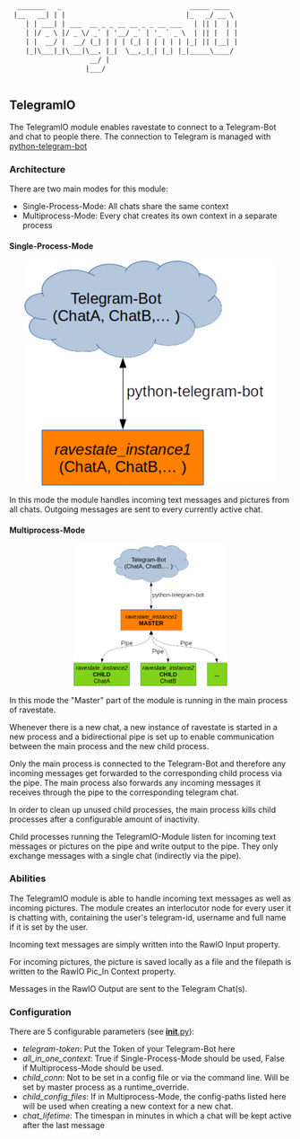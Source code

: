 ```
  _______   _                                _____ ____  
 |__   __| | |                              |_   _/ __ \ 
    | | ___| | ___  __ _ _ __ __ _ _ __ ___   | || |  | |
    | |/ _ \ |/ _ \/ _` | '__/ _` | '_ ` _ \  | || |  | |
    | |  __/ |  __/ (_| | | | (_| | | | | | |_| || |__| |
    |_|\___|_|\___|\__, |_|  \__,_|_| |_| |_|_____\____/ 
                    __/ |                                
                   |___/                                 
                                                                    
```

## TelegramIO

The TelegramIO module enables ravestate to connect to a Telegram-Bot and chat to people there.
The connection to Telegram is managed with [python-telegram-bot](https://github.com/python-telegram-bot/python-telegram-bot)

### Architecture
There are two main modes for this module:
* Single-Process-Mode: All chats share the same context
* Multiprocess-Mode: Every chat creates its own context in a separate process

#### Single-Process-Mode
<p align="center">
  <img src="../../resources/docs/telegram_singleprocess.png" height="400">
</p>

In this mode the module handles incoming text messages and pictures from all chats.
Outgoing messages are sent to every currently active chat.

#### Multiprocess-Mode
<p align="center">
  <img src="../../resources/docs/telegram_multiprocess.png" height="250">
</p>

In this mode the "Master" part of the module is running in the main process of ravestate.

Whenever there is a new chat, a new instance of ravestate is started in a new process and 
a bidirectional pipe is set up to enable communication between the main process and the new child process.

Only the main process is connected to the Telegram-Bot and therefore any incoming messages get forwarded to the 
corresponding child process via the pipe.
The main process also forwards any incoming messages it receives through the pipe to the corresponding telegram chat.

In order to clean up unused child processes, the main process kills child processes after a configurable amount of inactivity.

Child processes running the TelegramIO-Module listen for incoming text messages or pictures on the pipe
and write output to the pipe. They only exchange messages with a single chat (indirectly via the pipe).

### Abilities
The TelegramIO module is able to handle incoming text messages as well as incoming pictures.
The module creates an interlocutor node for every user it is chatting with,
containing the user's telegram-id, username and full name if it is set by the user.

Incoming text messages are simply written into the RawIO Input property.

For incoming pictures, the picture is saved locally as a file and the filepath is written to the RawIO Pic_In Context property.

Messages in the RawIO Output are sent to the Telegram Chat(s).

### Configuration
There are 5 configurable parameters (see [__init__.py](__init__.py)):
* _telegram-token_: Put the Token of your Telegram-Bot here
* _all_in_one_context_: True if Single-Process-Mode should be used, False if Multiprocess-Mode should be used.
* _child_conn_: Not to be set in a config file or via the command line. Will be set by master process as a runtime_override.
* _child_config_files_: If in Multiprocess-Mode, the config-paths listed here will be used when creating a new context for a new chat.
* _chat_lifetime_: The timespan in minutes in which a chat will be kept active after the last message
